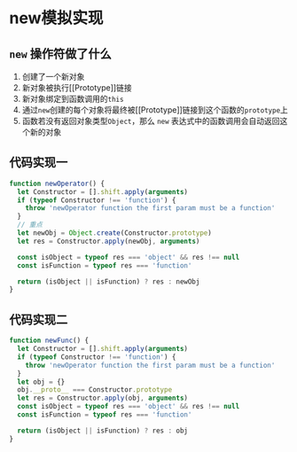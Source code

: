 # new模拟实现

## `new` 操作符做了什么
1. 创建了一个新对象
2. 新对象被执行[[Prototype]]链接
3. 新对象绑定到函数调用的`this`
4. 通过`new`创建的每个对象将最终被[[Prototype]]链接到这个函数的`prototype`上
5. 函数若没有返回对象类型`Object`，那么 `new` 表达式中的函数调用会自动返回这个新的对象

## 代码实现一
```javascript
function newOperator() {
  let Constructor = [].shift.apply(arguments)
  if (typeof Constructor !== 'function') {
    throw 'newOperator function the first param must be a function'
  }
  // 重点
  let newObj = Object.create(Constructor.prototype)
  let res = Constructor.apply(newObj, arguments)

  const isObject = typeof res === 'object' && res !== null
  const isFunction = typeof res === 'function'

  return (isObject || isFunction) ? res : newObj
}
```

## 代码实现二
```javascript
function newFunc() {
  let Constructor = [].shift.apply(arguments)
  if (typeof Constructor !== 'function') {
    throw 'newOperator function the first param must be a function'
  }
  let obj = {}
  obj.__proto__ === Constructor.prototype
  let res = Constructor.apply(obj, arguments)
  const isObject = typeof res === 'object' && res !== null
  const isFunction = typeof res === 'function'

  return (isObject || isFunction) ? res : obj
}
```
